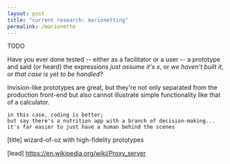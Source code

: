 ```yaml
---
layout: post
title: "current research: marionetting"
permalink: /marionette
---
```


TODO

Have you ever done tested -- either as a facilitator or a user -- a prototype and said (or heard) the expressions *just assume it's x*, or *we haven't built it*, or *that case is yet to be handled*?
<!-- plus, this absolutely doesn't work when you have to experience the technology for an authentic reaction -->

Invision-like prototypes are great, but they're not only separated from the production front-end but also cannot illustrate simple functionality like that of a calculator.

	in this case, coding is better;
	but say there's a nutrition app with a branch of decision-making...
	it's far easier to just have a human behind the scenes

[title] wizard-of-oz with high-fidelity prototypes

[lead] https://en.wikipedia.org/wiki/Proxy_server
